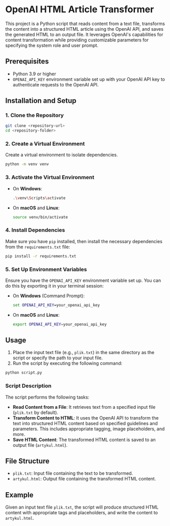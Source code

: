 
# OpenAI HTML Article Transformer

This project is a Python script that reads content from a text file, transforms the content into a structured HTML article using the OpenAI API, and saves the generated HTML to an output file. It leverages OpenAI's capabilities for content transformation while providing customizable parameters for specifying the system role and user prompt.

## Prerequisites

- Python 3.9 or higher
- `OPENAI_API_KEY` environment variable set up with your OpenAI API key to authenticate requests to the OpenAI API.

## Installation and Setup

### 1. Clone the Repository

```bash
git clone <repository-url>
cd <repository-folder>
```

### 2. Create a Virtual Environment

Create a virtual environment to isolate dependencies.

```bash
python -m venv venv
```

### 3. Activate the Virtual Environment

- On **Windows**:

  ```bash
  .\venv\Scripts\activate
  ```

- On **macOS** and **Linux**:

  ```bash
  source venv/bin/activate
  ```

### 4. Install Dependencies

Make sure you have `pip` installed, then install the necessary dependencies from the `requirements.txt` file:

```bash
pip install -r requirements.txt
```

### 5. Set Up Environment Variables

Ensure you have the `OPENAI_API_KEY` environment variable set up. You can do this by exporting it in your terminal session:

- On **Windows** (Command Prompt):

  ```cmd
  set OPENAI_API_KEY=your_openai_api_key
  ```

- On **macOS** and **Linux**:

  ```bash
  export OPENAI_API_KEY=your_openai_api_key
  ```

## Usage

1. Place the input text file (e.g., `plik.txt`) in the same directory as the script or specify the path to your input file.
2. Run the script by executing the following command:

```bash
python script.py
```

### Script Description

The script performs the following tasks:

- **Read Content from a File**: It retrieves text from a specified input file (`plik.txt` by default).
- **Transform Content to HTML**: It uses the OpenAI API to transform the text into structured HTML content based on specified guidelines and parameters. This includes appropriate tagging, image placeholders, and more.
- **Save HTML Content**: The transformed HTML content is saved to an output file (`artykul.html`).

## File Structure

- `plik.txt`: Input file containing the text to be transformed.
- `artykul.html`: Output file containing the transformed HTML content.

## Example

Given an input text file `plik.txt`, the script will produce structured HTML content with appropriate tags and placeholders, and write the content to `artykul.html`.

